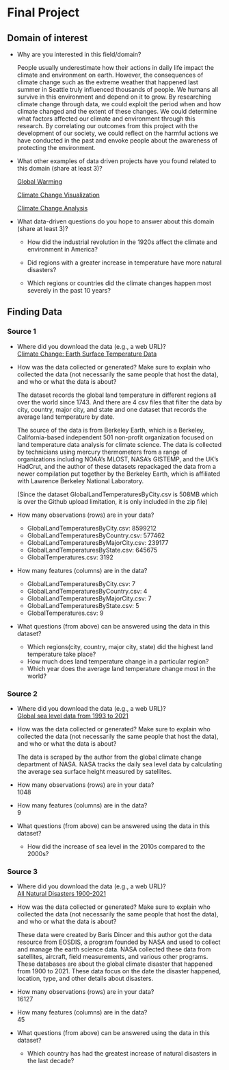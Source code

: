 # Final Project

## Domain of interest
- Why are you interested in this field/domain?  

  People usually underestimate how their actions in daily life impact the climate and environment on earth. However, the consequences of climate change such as the extreme weather that happened last summer in Seattle truly influenced thousands of people. We humans all survive in this environment and depend on it to grow. By researching climate change through data, we could exploit the period when and how climate changed and the extent of these changes. We could determine what factors affected our climate and environment through this research. By correlating our outcomes from this project with the development of our society, we could reflect on the harmful actions we have conducted in the past and envoke people about the awareness of protecting the environment.

- What other examples of data driven projects have you found related to this domain (share at least 3)?

  [Global Warming](https://github.com/rosslh/IsEarthStillWarming.com)

  [Climate Change Visualization](https://github.com/AodhanSweeney/Climate-Change-Visualization)

  [Climate Change Analysis](https://github.com/moriahtaylor1/climate-change-analysis)

- What data-driven questions do you hope to answer about this domain (share at least 3)?

  - How did the industrial revolution in the 1920s affect the climate and environment in America?

  - Did regions with a greater increase in temperature have more natural disasters?

  - Which regions or countries did the climate changes happen most severely in the past 10 years?

## Finding Data

### Source 1

- Where did you download the data (e.g., a web URL)?  
  [Climate Change: Earth Surface Temperature Data
](https://www.kaggle.com/berkeleyearth/climate-change-earth-surface-temperature-data?select=GlobalLandTemperaturesByCity.csv)

- How was the data collected or generated? Make sure to explain who collected the data (not necessarily the same people that host the data), and who or what the data is about?  

  The dataset records the global land temperature in different regions all over the world since 1743. And there are 4 csv files that filter the data by city, country, major city, and state and one dataset that records the average land temperature by date.

  The source of the data is from Berkeley Earth, which is a Berkeley, California-based independent 501 non-profit organization focused on land temperature data analysis for climate science. The data is collected by technicians using mercury thermometers from a range of organizations including NOAA’s MLOST, NASA’s GISTEMP, and the UK’s HadCrut, and the author of these datasets repackaged the data from a newer compilation put together by the Berkeley Earth, which is affiliated with Lawrence Berkeley National Laboratory.

  (Since the dataset GlobalLandTemperaturesByCity.csv is 508MB which is over the Github upload limitation, it is only included in the zip file)



- How many observations (rows) are in your data?

  - GlobalLandTemperaturesByCity.csv: 8599212
  - GlobalLandTemperaturesByCountry.csv: 577462
  - GlobalLandTemperaturesByMajorCity.csv: 239177
  - GlobalLandTemperaturesByState.csv: 645675
  - GlobalTemperatures.csv: 3192


- How many features (columns) are in the data?

  - GlobalLandTemperaturesByCity.csv: 7
  - GlobalLandTemperaturesByCountry.csv: 4
  - GlobalLandTemperaturesByMajorCity.csv: 7
  - GlobalLandTemperaturesByState.csv: 5
  - GlobalTemperatures.csv: 9


- What questions (from above) can be answered using the data in this dataset?

  - Which regions(city, country, major city, state) did the highest land temperature take place?
  - How much does land temperature change in a particular region?
  - Which year does the average land temperature change most in the world?

### Source 2

- Where did you download the data (e.g., a web URL)?  
  [Global sea level data from 1993 to 2021](https://www.kaggle.com/kkhandekar/global-sea-level-1993-2021)

- How was the data collected or generated? Make sure to explain who collected the data (not necessarily the same people that host the data), and who or what the data is about?

  The data is scraped by the author from the global climate change department of NASA. NASA tracks the daily sea level data by calculating the average sea surface height measured by satellites.

- How many observations (rows) are in your data?  
  1048

- How many features (columns) are in the data?  
  9

- What questions (from above) can be answered using the data in this dataset?

	- How did the increase of sea level in the 2010s compared to the 2000s?

### Source 3

- Where did you download the data (e.g., a web URL)?  
[All Natural Disasters 1900-2021](https://www.kaggle.com/brsdincer/all-natural-disasters-19002021-eosdis)

- How was the data collected or generated? Make sure to explain who collected the data (not necessarily the same people that host the data), and who or what the data is about?

  These data were created by Baris Dincer and this author got the data resource from EOSDIS, a program founded by NASA and used to collect and manage the earth science data. NASA collected these data from satellites, aircraft, field measurements, and various other programs. These databases are about the global climate disaster that happened from 1900 to 2021. These data focus on the date the disaster happened, location, type, and other details about disasters.

- How many observations (rows) are in your data?  
  16127

- How many features (columns) are in the data?    
  45

- What questions (from above) can be answered using the data in this dataset?
  - Which country has had the greatest increase of natural disasters in the last decade?
